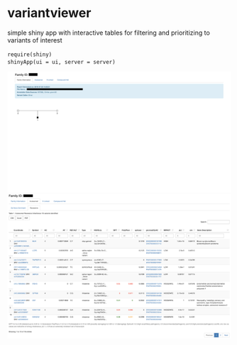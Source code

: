 # variantviewer
simple shiny app with interactive tables for filtering and prioritizing to variants of interest

`require(shiny)`\
`shinyApp(ui = ui, server = server)`

![](/resources/screenshot1.png)
![](/resources/screenshot2.png)







